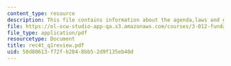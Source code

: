 ```yaml
---
content_type: resource
description: This file contains information about the agenda,laws and graphs.
file: https://ol-ocw-studio-app-qa.s3.amazonaws.com/courses/3-012-fundamentals-of-materials-science-fall-2005/50d80613f72fb2048bb52d9f135eb40d_rec4t_q1review.pdf
file_type: application/pdf
resourcetype: Document
title: rec4t_q1review.pdf
uid: 50d80613-f72f-b204-8bb5-2d9f135eb40d
---
```

